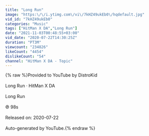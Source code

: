 ```yaml
---
title: "Long Run"
image: "https:\/\/i.ytimg.com\/vi\/7kHZ49ukEb0\/hqdefault.jpg"
vid_id: "7kHZ49ukEb0"
categories: "Music"
tags: ["HitMan X DA","Long Run"]
date: "2021-11-03T00:48:55+03:00"
vid_date: "2020-07-22T14:30:25Z"
duration: "PT3M"
viewcount: "234826"
likeCount: "4454"
dislikeCount: "54"
channel: "HitMan X DA - Topic"
---
```

{% raw %}Provided to YouTube by DistroKid<br /><br />Long Run · HitMan X DA<br /><br />Long Run<br /><br />℗ 98s<br /><br />Released on: 2020-07-22<br /><br />Auto-generated by YouTube.{% endraw %}

